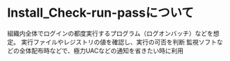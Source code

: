 # Install_Check-run-passについて
組織内全体でログインの都度実行するプログラム（ログオンバッチ）などを想定。
実行ファイルやレジストリの値を確認し、実行の可否を判断
監視ソフトなどの全体配布時などで、極力UACなどの通知を省きたい時に利用
